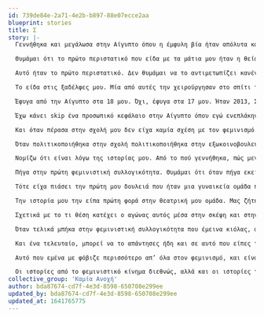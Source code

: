 ```yaml
---
id: 739de84e-2a71-4e2b-b897-88e07ecce2aa
blueprint: stories
title: Σ
story: |-
  Γεννήθηκα και μεγάλωσα στην Αίγυπτο όπου η έμφυλη βία ήταν απόλυτα κανονικοποιημένη, ενδοσυζυγικά σίγουρα αλλά και σαν κοινωνικό φαινόμενο. Η κουλτούρα βιασμού διαπερνά τα πάντα, σε ό,τι πολιτισμό παρήγαγε στον οποίο είχα εγώ πρόσβαση είχε τέτοια χαρακτηριστικά: από τις σειρές που βγάζουνε στο ραμαζάνι για τις teenagers και για τα κορίτσια ή για οικογενειακές σειρές, που συνήθως είναι ένας πατέρας με μία τεράστια οικογένεια όλοι πλούσιοι ή είναι ένας άντρας παντρεμένος με άλλες τέσσερις γυναίκες και δείχνει πώς αυτές οι γυναίκες ζουν μεταξύ τους με μίσος, ανταγωνισμό. Η συγκεκριμένη σειρά σε κάποια στιγμή τις δείχνει ότι τελικά συμφιλιώνονται, αλλά δεν είναι όλη η σειρά έτσι. 

  Θυμάμαι ότι το πρώτο περιστατικό που είδα με τα μάτια μου ήταν η θεία μου. Η θεία μου είχε δύο παιδιά, και μία νύχτα κάλεσαν την μητέρα μου και της είπαν ότι η αδελφή της έχει γυρίσει σπίτι στο πατρικό της με τα παιδιά, πάρα πολύ άσχημα χτυπημένη. Ο πατέρας μου μού είπε ότι η θεία είχε φύγει χαράματα από το σπίτι, με το νυχτικό. Δεν την έχω δει σε αυτή την κατάσταση με τα μάτια μου αλλά είναι πάρα πολύ ζωντανή η εικόνα της στο κεφάλι μου γιατί είδα όλα τα άλλα, μου ήταν πολύ εύκολο να διαμορφώσω αυτή την εικόνα. Θυμάμαι την επιμονή που είχε η οικογένεια στο ότι κάποια στιγμή καλό θα ήταν να βρούμε έναν τρόπο να διαπραγματευτούμε την επιστροφή της. Ήταν προβληματικό για εκείνους το ότι έφυγε από αυτό το σπίτι γιατί είχε μία κόρη. Η κόρη θα έπρεπε να χρεωθεί μία ζωντοχήρα, τελοσπάντων, μητέρα, που μένει σε ένα σπίτι χωρίς άντρα, πράγμα που σημαίνει ότι η μητέρα της είναι πάρα πολύ φθηνή για την κοινωνία. Εννοώ, δεν φέρει κάποια αξία σαν προσωπικότητα παρότι είναι άτομο που εργάζεται σε εταιρία, κάτι που δεν είναι πολύ σύνηθες στην Αίγυπτο για τις γυναίκες. Για τα χαμηλά στρώματα δεν είναι σύνηθες. 

  Αυτό ήταν το πρώτο περιστατικό. Δεν θυμάμαι να το αντιμετωπίζει κανένα μέλος της οικογένειας εκτός από την μητέρα μου με όρους επιβίωσης ή στήριξης στην επιζώσα για την επιβίωση της ίδιας. Θυμάμαι ότι οι γονείς μου την στήριξαν πάρα πολύ στο να βρει στέγη και ότι όταν επέστρεψε σταμάτησαν να της μιλάνε. 

  Το είδα στις ξαδέλφες μου. Μία από αυτές την χειρούργησαν στο σπίτι τρεις-τέσσερις φορές για να αφαιρέσουν την “σατανική” κλειτορίδα της. Το είδα στις ξαδέλφες μου όταν παντρεύτηκαν και δεν είχαν ιδέα τι σημαίνει διείσδυση, το βίωσαν πάρα πολύ βίαια. Είναι ερωτηματικό στο κεφάλι μου αν αυτές οι γυναίκες βίωσαν πρώτη σεξουαλική επαφή βιασμό, δηλαδή δεν μου είναι ξεκάθαρο. Ούτε για εκείνες είναι ξεκάθαρα τα όρια. Ενώ είναι κιόλας, ξέρουν ότι αν ασκηθεί σωματική βία σημαίνει ότι αυτό που συμβαίνει είναι κάτι στο οποίο δεν συναινώ. Δεν ξέρω αν έχουμε αυτή την ευκολία να τα ονοματίζουμε. Γι’ αυτό μ’ αρέσει να ονοματίζω τα περιστατικά έτσι όπως έχουν. Και αυτός είναι ο λόγος για τον οποίο κάποιες φορές με θυμώνει πολύ η διαδικασία με τα trigger warnings όταν συζητάμε ή όταν γράφουμε κάτι. Νιώθω πως έχουμε την τάση να αποστασιοποιούμαστε από τον πόνο που φέρουνε σαν βιώμα. Το βίωμα που φέρει η κάθε λέξη, την ιστορία, την αναπαράσταση. 

  Έφυγα από την Αίγυπτο στα 18 μου. Όχι, έφυγα στα 17 μου. Ήταν 2013, Σεπτέμβρης. Είχα έρθει στην Ελλάδα νωρίτερα, τον Ιούνιο για να διαβάσω για τις πανελλήνιες. Τότε ήταν η πρώτη φορά στην οποία βρέθηκα σε μία τάξη με κορίτσια που φορούσαν αέρινες φούστες. Θυμάμαι ακόμα την δυσκολία που είχα με τα ραντάκια. Ήθελα να φοράω αυτά τα πολύ λεπτά πλεκτά ζακετάκια, που είναι και λίγο της μόδας στα Εξάρχεια, που τα φοράς, δεν είναι ότι σε ζεσταίνουν. Τώρα δεν μπορώ να διανοηθώ να το φορέσω, θα σκάσω, αλλά το είχα κανονικοποιήσει τόσο πολύ που δεν με πείραζε. 

  Έχω κάνει skip ένα προσωπικό κεφάλαιο στην Αίγυπτο όπου εγώ ενεπλάκην σε μία σχέση με έναν άνθρωπο πάρα πολύ κακοποιητικό και βίαιο. Δεν υπήρχε δυνατότητα για μένα να μιλήσω για αυτό σε κανέναν. Αυτός ο άνθρωπος είχε εισχωρήσει αρκετά μες στο σπίτι, με αποτέλεσμα να χάνω έδαφος εγώ, γιατί ήταν σαν να έκανε έναν πολύ μεγάλο πόλεμο και τα πρώτα εδάφη που έχανα εγώ ήταν το ίδιο μου το σπίτι. Κατάφερα να φύγω από εκεί και λέω κατάφερα γιατί αυτό που συνέβη στο φροντιστήριο εκείνο το τρίμηνο για να προετοιμαστώ για τις πανελλήνιες ήταν από τα πιο δύσκολα πράγματα που έχω κάνει. Ήταν, ή θα έμενα εκεί με αυτόν στον περίγυρό μου ή θα έφευγα. Τελικά έφυγα. 

  Και όταν πέρασα στην σχολή μου δεν είχα καμία σχέση με τον φεμινισμό. Θυμάμαι ότι στην εφηβεία μου και στα λυκειακά μου χρόνια πολλοί άνθρωποι με χαρακτήριζαν φεμινίστρια αλλά εγώ δεν είχα καμία εμπλοκή με το κίνημα, ούτε με την ιδεολογία, θεωρία, τίποτα. Είχα γενικά και αόριστα ένα αντανακλαστικό θυμού για ό,τι συνέβαινε. Πολύ όμως ανώριμο. Μάλλον γι’ αυτό ήταν και μόνο θυμός, δηλαδή δεν μπορούσε να εξελιχθεί σε κάτι άλλο. Δεν θα μπορούσε να εξελιχθεί σε κάτι άλλο γιατί δεν υπήρχε και κάποια συλλογικότητα, κάποια ομάδα για να μπορέσει αυτό να ανθίσει με κάποιον τρόπο. 

  Όταν πολιτικοποιήθηκα στην σχολή πολιτικοποιήθηκα στην εξωκοινοβουλευτική όπου πάσαραν τον φεμινισμό σαν κάτι απέναντι στις αξίες της αριστεράς, κάτι που δεν είναι πρώτο μέλημα του κινήματος να αντιμετωπίσει. Αυτό εμένα με διαπέρασε πάρα πολύ έντονα και τα πρώτα δύο με τρία έτη της σχολής μου το ασπάστηκα. Δεν ξέρω βέβαια αν το ασπάστηκα γιατί το να ασπαστείς κάτι έχει και μια διαδικασία από πίσω, δηλαδή το ψάχνεις. Εγώ δεν το έψαξα, αλλά μου ήταν και πάρα πολύ εχθρική η εικόνα μιας απελευθερωμένης γυναίκας. Με ξένιζε, με έκανε και ένιωθα ανασφάλεια, φόβο, πάρα πολύ φόβο. 

  Νομίζω ότι είναι λόγω της ιστορίας μου. Από το πού γεννήθηκα, πώς μεγάλωσα, από το ποιος ήταν ο πρώτος πολιτικο-κοινωνικός χώρος στον οποίο ενεπλάκην - μαζί. Μπορεί αν είχα ένα διαφορετικό background να μη με είχε διαπεράσει σε αυτόν τον βαθμό αυτή η αντίληψη για το τι είναι μια φεμινίστρια. Χαρακτηριστικά θυμάμαι για μια συντρόφισσα - την οποία τώρα εγώ την λατρεύω, δηλαδή δεν υπάρχει περίπτωση να μάθω ότι υπάρχει άνθρωπος που την κακολογεί και να μην σηκωθώ να φύγω γιατί δεν το αντέχω - να λέω ότι αυτή είναι… ναι. Έχετε δίκιο, είναι μια φωνακλού που κάνει προβλήματα. Είχα αυτή την εικόνα για εκείνη. Της το είπα μάλιστα. Μετά από μία απομόνωση που πέρασα λόγω κάποιων καταστάσεων, δεν είχα χρόνο να ασχοληθώ ούτε με το κίνημα ούτε με τις διαδικασίες του, τίποτα. Έχασα πάρα πολύ τον κύκλο μου με κάποιον τρόπο, πολύ συνειδητά. Τον έχασα συνειδητά, δεν έκανα την επιλογή να τον χάσω, δηλαδή όταν συνέβαινε το καταλάβαινα ότι έχω απεμπλακεί και ότι αυτό με στιγματίζει και με κάποιον τρόπο, ότι “α ναι, δεν είναι συνεπής η συντρόφισσα” ας πούμε. Μετά γνώρισα κάποιους ανθρώπους που έβλεπαν την προοπτική μέσα από τον φεμινισμό, που μπορούσαν να διακρίνουν την καταπίεση και επειδή σε αυτό το διάστημα εγώ είχα εμπλακεί και με μια καλλιτεχνική ομάδα, μπόρεσα και μίλησα για το βίωμά μου. Αυτά τα δύο σε συνδυασμό με το ότι γνώρισα την συντρόφισσα που ανέφερα πριν έκαναν τον φεμινισμό μία πιο φιλική προς τα εμένα ανάγνωση του κόσμου. 

  Πήγα στην πρώτη φεμινιστική συλλογικότητα. Θυμάμαι ότι όταν πήγα εκεί ήμουν πάρα πολύ αγχωμένη γιατί με κάποιον τρόπο το κίνημα όλο παντρεύεται, εννοώ οι χώροι είναι κοινοί και συνυπάρχουν, οπότε εγώ φοβόμουν πως φέρω ακόμα την ταμπέλα της μη συνεπούς. Αλλά εντάξει, τελικά δεν λειτούργησε έτσι, ήταν δύσκολο να κοινωνικοποιηθώ εκεί μέσα, και μετά από ένα χρόνο, όχι συστηματικής συμμετοχής αλλά στο μέτρο που εγώ μπορούσα τότε, έφυγα. Το ‘17 ήταν αυτό. 

  Τότε είχα πιάσει την πρώτη μου δουλειά που ήταν μια γυναικεία ομάδα που παρείχε περίθαλψη στον προσφυγικό πληθυσμό. Η γιατρός ήταν φεμινίστρια και η νοσηλεύτρια… και η νοσηλεύτρια τελεία, δεν ξέρω τι ήταν. Είναι φίλες μου και οι δύο ακόμα, μιλάμε. Αλλά θυμάμαι ότι μέσα σε αυτή την ομάδα εγώ ένιωθα πως έπρεπε να πάρω θέση πάρα πολλές φορές μέσα στην μέρα μου. Και μέσα στην ομάδα, αλλά και στην δουλειά που κάναμε. Όταν γνώρισα κομμάτια του πολιτισμού μου έχοντας φύγει πια από την Αίγυπτο, μου ήταν πολύ πιο εύκολο να εντοπίσω την βιαιότητά τους. Να καταλάβω ότι δεν είναι καμιά ιστορία ένα μεμονωμένο περιστατικό, ότι είναι μια ολόκληρη κουλτούρα που στεγάζει όλα τα περιστατικά έμφυλης βίας. Δεν μπορούσα ακόμα να καταλάβω γιατί συμβαίνει αυτό και αυτό έχει να κάνει και με το τι είδους εμπλοκή υπάρχει στις φεμινιστικές συλλογικότητες. Κατά πόσο αυτές οι ομάδες δίνουν ή δεν δίνουν χώρο για βιωματικό λόγο, αν δημιουργείται ή δεν δημιουργείται η έννοια του ασφαλούς χώρου. Δεν είχα καταφέρει να απαντήσω ακόμα.

  Την ιστορία μου την είπα πρώτη φορά στην θεατρική μου ομάδα. Μας ζήτησε ο δάσκαλος να πούμε μία θλιβερή ιστορία. Και δεν ξέρω πώς μου ήρθε εμένα και είπα μία θλιβερή ιστορία, και είπα την δικιά μου. Νομίζω τότε πόνεσε περισσότερο απ’ όλα, τότε ήρθε πάρα πολύ έντονα ξανά ο φόβος, ένιωθα πάρα πολύ μεγάλη έκθεση είχα και μία ντροπή για ό,τι συνέβη. Και αυτό έσπασε όταν μοιράστηκα την ιστορία και όταν αυτή η ιστορία εισακούστηκε από ανθρώπους και σώματα που ξέρουν τον πόνο, που ξέρουν τι είναι η έμφυλη καταπίεση, που ξέρουν τι σημαίνει μη επιλογή για την επιζώσα. Ε, γιατί εγώ δεν τα ήξερα οπότε, φαντάζομαι ότι αν έβγαινα και έλεγα αυτή την ιστορία σε ένα κοινό στην Αίγυπτο, ας πούμε, θα ήταν τραυματικό. Θα ήταν επανατραυματικό. Αλλά υπήρχαν φιλικά αυτιά. Φεμινιστικά αυτιά γύρω μου. Τότε ξεκίνησε αυτή η ιστορία να γίνεται κίνητρο για εμένα, να γνωρίσω τον φεμινισμό. Όταν την είπα. Δεν πέρασα κάποιο στάδιο της ζωής μου που αυτή η ιστορία ήταν μεν κρυμμένη από τον έξω κόσμο, αλλά φανερή σε εμένα στην πραγματικότητα, στην ουσία και στην διάστασή της. Δηλαδή, μέχρι να την πω ήταν ένα περιστατικό, ένα κακό πράγμα που πέρασα αλλά δεν προσπάθησα να το αντιμετωπίσω με κανέναν τρόπο. Γι’ αυτό ήθελα να μπω σε μια φεμινιστική ομάδα.

  Σχετικά με το τι θέση κατέχει ο αγώνας αυτός μέσα στην σκέψη και στην καθημερινότητά μου μπορώ να πω με πολύ μεγάλη ασφάλεια ότι όσο προσπαθώ - δεν λέω ότι το κάνω - όσο προσπαθώ να αγωνιστώ για τον φεμινισμό μέσα σε εμένα και έξω από εμένα δεν έχω προσπαθήσει ποτέ σε κάποια άλλη στρατευμένη μου προσπάθεια. Δηλαδή, όταν ήμουν στην αριστερά, υπήρχε μία πολιτική αντίληψη, είχα μία συνειδητότητα, αυτό διαπερνούσε την ημέρα μου οριζόντια, δηλαδή από το με ποιους ανθρώπους ήθελα να εμπλακώ, τι είδους καθημερινότητα θα ήθελα να έχω κ.ο.κ., αλλά δεν μου έδινε την δύναμη που παίρνω από τις αδελφές μου σήμερα όταν ξυπνάω και από την ώρα που θα ξυπνήσω μέχρι την ώρα που θα πέσω για ύπνο. Είναι μια συστηματική προσπάθεια να μην ηττηθεί ο φεμινισμός μέσα μου. Από το πώς θα ξυπνήσω, θα περπατήσω στο μετρό και θα κοιτάξω ότι υπάρχει ένας παραβιαστικός τύπος και θα μπω στο βαγόνι του για να δω αν είμαστε όλες ασφαλείς εκεί, επειδή υπάρχουν κι άλλες, ενώ όταν είμαι μόνη μου νιώθω φόβο. 

  Όταν τελικά μπήκα στην φεμινιστική συλλογικότητα που έμεινα κιόλας, αυτό που μου έκανε μεγαλύτερη εντύπωση ήταν η ανεκτικότητα που είχαν οι συντρόφισσες στο “δεν μπορώ”. Και αυτό έχει να κάνει με το πώς κι η συγκεκριμένη συλλογικότητα αντιλαμβάνεται την σωματικότητα, πώς κινούνται τα υποκείμενα στην κοινωνία κ.ο.κ.. Δηλαδή δεν υπήρχε κάποιος ρομποτικός ρυθμός, είναι μαραθώνιος δεν είναι “Πάμε να κάνουμε την κινητοποίηση!”, “πρέπει να μοιράσουμε τα κείμενα!” τελεία. Μπορεί να βγει, μπορεί και να μην βγει, οκ. Συνεχίζουμε, δεν τελειώνει σήμερα, δεν τελειώνει αύριο. 

  Και ένα τελευταίο, μπορεί να το απάντησες ήδη και σε αυτό που είπες τώρα, αλλά τι είναι τα πράγματα που σου δίνουν θάρρος μέσα σ αυτόν τον αγώνα, στην καθημερινότητα;  

  Αυτό που εμένα με φόβιζε περισσότερο απ’ όλα στον φεμινισμό, και είναι πάρα πολύ κλισέ αυτό αλλά ήταν αυτή η ελευθερία που παλεύει. Που είναι και προσωπική αλλά είναι και συλλογική, είναι αυτή η ανοιχτότητα που έχει και στις διαδικασίες του και στον λόγο που παράγει, οπότε θέλω πάρα πολύ να καταφέρω να ζήσουμε ελεύθερες. Αυτό μου δίνει πάρα πολύ δύναμη στον δικό μου προσωπικό αγώνα, το ότι θέλω κάποια στιγμή να νιώσω ότι μπορώ να είμαι και εγώ ελεύθερη.

  Οι ιστορίες από το φεμινιστικό κίνημα διεθνώς, αλλά και οι ιστορίες των θυμάτων που γνωρίζω λειτουργούν ενδυναμωτικά πάνω μου. Είναι πολύ περίεργη αυτή η συζήτηση γιατί κάθε φορά που αναφερόμαστε σε γυναίκες θύματα που επέζησαν είναι σαν να υποννοούμε πως όσες δεν επέζησαν φταίνε. Γι’ αυτό το λέω με μία διστακτικότητα. Αλλά εγώ παίρνω τρομερή δύναμη από όσες τελικά από τύχη τα κατάφεραν, γιατί υπάρχει και αυτός ο παράγοντας ότι… μπορεί και να τα καταφέρουμε.
collective_group: 'Καμία Ανοχή'
author: bda87674-cd7f-4e3d-8598-650708e299ee
updated_by: bda87674-cd7f-4e3d-8598-650708e299ee
updated_at: 1641765775
---
```

